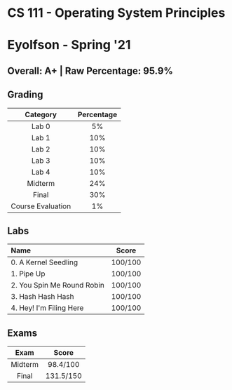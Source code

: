 # CS 111 - Operating System Principles

# Eyolfson - Spring '21

## Overall: A+ | Raw Percentage: 95.9%

## Grading

|     Category      | Percentage |
| :---------------: | :--------: |
|       Lab 0       |     5%     |
|       Lab 1       |    10%     |
|       Lab 2       |    10%     |
|       Lab 3       |    10%     |
|       Lab 4       |    10%     |
|      Midterm      |    24%     |
|       Final       |    30%     |
| Course Evaluation |     1%     |

## Labs

| Name                       |  Score  |
| :------------------------- | :-----: |
| 0. A Kernel Seedling       | 100/100 |
| 1. Pipe Up                 | 100/100 |
| 2. You Spin Me Round Robin | 100/100 |
| 3. Hash Hash Hash          | 100/100 |
| 4. Hey! I'm Filing Here    | 100/100 |

## Exams

|  Exam   |   Score   |
| :-----: | :-------: |
| Midterm | 98.4/100  |
|  Final  | 131.5/150 |